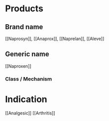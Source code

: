 # Products

## Brand name
[[Naprosyn]], [[Anaprox]], [[Naprelan]], [[Aleve]]

## Generic name
[[Naproxen]]

### Class / Mechanism


# Indication
[[Analgesic]]
[[Arthritis]]